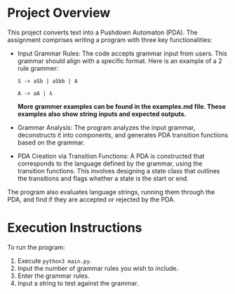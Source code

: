 # Project Overview
This project converts text into a Pushdown Automaton (PDA). The assignment comprises writing a program with three key functionalities:

- Input Grammar Rules: The code accepts grammar input from users. This grammar should align with a specific format. Here is an example of a 2 rule grammer:

  `S -> aSb | aSbb | A`


  `A -> aA | λ`

  **More grammer examples can be found in the examples.md file. These examples also show string inputs and expected outputs.**

- Grammar Analysis: The program analyzes the input grammar, deconstructs it into components, and generates PDA transition functions based on the grammar.

- PDA Creation via Transition Functions: A PDA is constructed that corresponds to the language defined by the grammar, using the transition functions. This involves designing a state class that outlines the transitions and flags whether a state is the start or end.

The program also evaluates language strings, running them through the PDA, and find if they are accepted or rejected by the PDA.

# Execution Instructions
To run the program:
1. Execute `python3 main.py`.
2. Input the number of grammar rules you wish to include.
3. Enter the grammar rules.
4. Input a string to test against the grammar.
